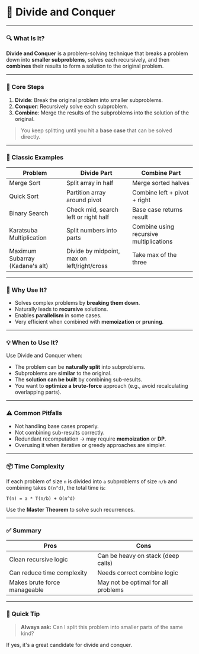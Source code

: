 # 📘 Divide and Conquer

---

### 🔍 What Is It?

**Divide and Conquer** is a problem-solving technique that breaks a problem down into **smaller subproblems**, solves each recursively, and then **combines** their results to form a solution to the original problem.

---

### 🧠 Core Steps

1. **Divide**: Break the original problem into smaller subproblems.
2. **Conquer**: Recursively solve each subproblem.
3. **Combine**: Merge the results of the subproblems into the solution of the original.

> You keep splitting until you hit a **base case** that can be solved directly.

---

### 📌 Classic Examples

| Problem                         | Divide Part                                 | Combine Part                            |
| ------------------------------- | ------------------------------------------- | --------------------------------------- |
| Merge Sort                      | Split array in half                         | Merge sorted halves                     |
| Quick Sort                      | Partition array around pivot                | Combine left + pivot + right            |
| Binary Search                   | Check mid, search left or right half        | Base case returns result                |
| Karatsuba Multiplication        | Split numbers into parts                    | Combine using recursive multiplications |
| Maximum Subarray (Kadane's alt) | Divide by midpoint, max on left/right/cross | Take max of the three                   |

---

### 🧠 Why Use It?

- Solves complex problems by **breaking them down**.
- Naturally leads to **recursive** solutions.
- Enables **parallelism** in some cases.
- Very efficient when combined with **memoization** or **pruning**.

---

### 💡 When to Use It?

Use Divide and Conquer when:

- The problem can be **naturally split** into subproblems.
- Subproblems are **similar** to the original.
- The **solution can be built** by combining sub-results.
- You want to **optimize a brute-force** approach (e.g., avoid recalculating overlapping parts).

---

### ⚠️ Common Pitfalls

- Not handling base cases properly.
- Not combining sub-results correctly.
- Redundant recomputation → may require **memoization** or **DP**.
- Overusing it when iterative or greedy approaches are simpler.

---

### 📦 Time Complexity

If each problem of size `n` is divided into `a` subproblems of size `n/b` and combining takes `O(n^d)`, the total time is:

```
T(n) = a * T(n/b) + O(n^d)
```

Use the **Master Theorem** to solve such recurrences.

---

### ✅ Summary

| Pros                         | Cons                                |
| ---------------------------- | ----------------------------------- |
| Clean recursive logic        | Can be heavy on stack (deep calls)  |
| Can reduce time complexity   | Needs correct combine logic         |
| Makes brute force manageable | May not be optimal for all problems |

---

### 📝 Quick Tip

> **Always ask:** Can I split this problem into smaller parts of the same kind?

If yes, it's a great candidate for divide and conquer.
